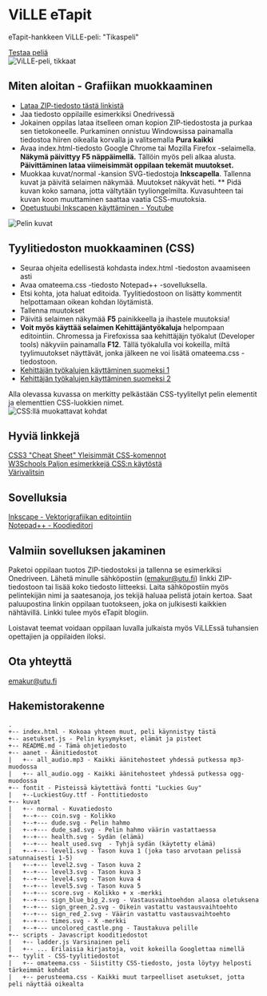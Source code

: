# ViLLE eTapit
eTapit-hankkeen ViLLE-peli: "Tikaspeli"  

[Testaa peliä](https://changty.github.io/index.html)  
![ViLLE-peli, tikkaat](https://cdn.rawgit.com/changty/etapit/master/esikatselu2.png)  

## Miten aloitan - Grafiikan muokkaaminen 
* [Lataa ZIP-tiedosto tästä linkistä](https://github.com/changty/etapit/archive/master.zip)  
* Jaa tiedosto oppilaille esimerkiksi Onedrivessä  
* Jokainen oppilas lataa itselleen oman kopion ZIP-tiedostosta ja purkaa sen tietokoneelle. Purkaminen onnistuu Windowsissa painamalla tiedostoa hiiren oikealla korvalla ja valitsemalla **Pura kaikki**     
* Avaa index.html-tiedosto Google Chrome tai Mozilla Firefox -selaimella. **Näkymä päivittyy F5 näppäimellä.** Tällöin myös peli alkaa alusta. **Päivittäminen lataa viimeisimmät oppilaan tekemät muutokset.**  
* Muokkaa kuvat/normal -kansion SVG-tiedostoja **Inkscapella**. Tallenna kuvat ja päivitä selaimen näkymää. Muutokset näkyvät heti. 
** Pidä kuvan koko samana, jotta vältytään tyyliongelmilta. Kuvasuhteen tai kuvan koon muuttaminen saattaa vaatia CSS-muutoksia.
* [Opetustuubi Inkscapen käyttäminen - Youtube](https://www.youtube.com/playlist?list=PLDpsi-eI0SgJv_syw26feTg7BP2AL01jT) 

![Pelin kuvat](https://cdn.rawgit.com/changty/etapit/master/esikatselu.png)    


## Tyylitiedoston muokkaaminen (CSS) 
* Seuraa ohjeita edellisestä kohdasta index.html -tiedoston avaamiseen asti
* Avaa omateema.css -tiedosto Notepad++ -sovelluksella. 
* Etsi kohta, jota haluat editoida. Tyylitiedostoon on lisätty kommentit helpottamaan oikean kohdan löytämistä. 
* Tallenna muutokset 
* Päivitä selaimen näkymää **F5** painikkeella ja ihastele muutoksia!
* **Voit myös käyttää selaimen Kehittäjäntyökaluja** helpompaan editointiin. Chromessa ja Firefoxissa saa kehittäjäjn työkalut (Developer tools) näkyviin painamalla **F12**. Tällä työkalulla voi kokeilla, miltä tyylimuutokset näyttävät, jonka jälkeen ne voi lisätä omateema.css -tiedostoon.   
* [Kehittäjän työkalujen käyttäminen suomeksi 1](https://corellia.fi/selain-kehittajan-tyokaluna-osa-1/)
* [Kehittäjän työkalujen käyttäminen suomeksi 2](https://corellia.fi/selain-kehittajan-tyokaluna-osa-2/)  

Alla olevassa kuvassa on merkitty pelkästään CSS-tyylitellyt pelin elementit ja elementtien CSS-luokkien nimet.   
![CSS:llä muokattavat kohdat](https://cdn.rawgit.com/changty/etapit/master/luokat.png)    


## Hyviä linkkejä 
[CSS3 "Cheat Sheet" Yleisimmät CSS-komennot](http://www.lesliefranke.com/files/reference/csscheatsheet.html)  
[W3Schools Paljon esimerkkejä CSS:n käytöstä](http://www.w3schools.com/css/)  
[Värivalitsin](http://www.w3schools.com/colors/colors_picker.asp)   

## Sovelluksia
[Inkscape - Vektorigrafiikan editointiin](https://inkscape.org/en/download/)  
[Notepad++ - Koodieditori](https://notepad-plus-plus.org/download/v6.9.2.html)   

## Valmiin sovelluksen jakaminen
Paketoi oppilaan tuotos ZIP-tiedostoksi ja tallenna se esimerkiksi Onedriveen. Lähetä minulle sähköpostiin ([emakur@utu.fi](mailto:emakur@utu.fi)) linkki ZIP-tiedostoon tai lisää koko tiedosto liitteeksi. Laita sähköpostiin myös pelintekijän nimi ja saatesanoja, jos tekijä haluaa pelistä jotain kertoa. Saat paluupostina linkin oppilaan tuotokseen, joka on julkisesti kaikkien nähtävillä. Linkki tulee myös eTapit blogiin.  

Loistavat teemat voidaan oppilaan luvalla julkaista myös ViLLEssä tuhansien opettajien ja oppilaiden iloksi. 


## Ota yhteyttä 
[emakur@utu.fi](mailto:emakur@utu.fi)

## Hakemistorakenne 
```
.
+-- index.html - Kokoaa yhteen muut, peli käynnistyy tästä
+-- asetukset.js - Pelin kysymykset, elämät ja pisteet
+-- README.md - Tämä ohjetiedosto
+-- aanet - Äänitiedostot
|   +-- all_audio.mp3 - Kaikki äänitehosteet yhdessä putkessa mp3-muodossa
|   +-- all_audio.ogg - Kaikki äänitehosteet yhdessä putkessa ogg-muodossa
+-- fontit - Pisteissä käytettävä fontti "Luckies Guy" 
|   +--LuckiestGuy.ttf - Fonttitiedosto
+-- kuvat
|   +-- normal - Kuvatiedosto
|   +--+--- coin.svg - Kolikko
|   +--+--- dude.svg - Pelin hahmo
|   +--+--- dude_sad.svg - Pelin hahmo väärin vastattaessa
|   +--+--- health.svg - Sydän (elämä)
|   +--+--- healt_used.svg  - Tyhjä sydän (käytetty elämä)
|   +--+--- level1.svg - Tason kuva 1 (joka taso arvotaan pelissä satunnaisesti 1-5) 
|   +--+--- level2.svg - Tason kuva 2
|   +--+--- level3.svg - Tason kuva 3 
|   +--+--- level4.svg - Tason kuva 4
|   +--+--- level5.svg - Tason kuva 5
|   +--+--- score.svg - Kolikko + x -merkki
|   +--+--- sign_blue_big_2.svg - Vastausvaihtoehdon alaosa oletuksena 
|   +--+--- sign_green_2.svg - Oikein vastattu vastausvaihtoehto
|   +--+--- sign_red_2.svg - Väärin vastattu vastausvaihtoehto
|   +--+--- times.svg - X -merkki 
|   +--+--- uncolored_castle.png - Taustakuva pelille 
+-- scripts - Javascript kooditiedostot
|   +-- ladder.js Varsinainen peli
|   +-- ... Erilaisia kirjastoja, voit kokeilla Googlettaa nimellä
+-- tyylit - CSS-tyylitiedostot
|   +-- omateema.css - Siistitty CSS-tiedosto, josta löytyy helposti tärkeimmät kohdat
|   +-- perusteema.css - Kaikki muut tarpeelliset asetukset, jotta peli näyttää oikealta
```
